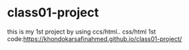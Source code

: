# class01-project
this is my 1st project by using ccs/html..
css/html 1st code:https://khondokarsafinahmed.github.io/class01-project/
